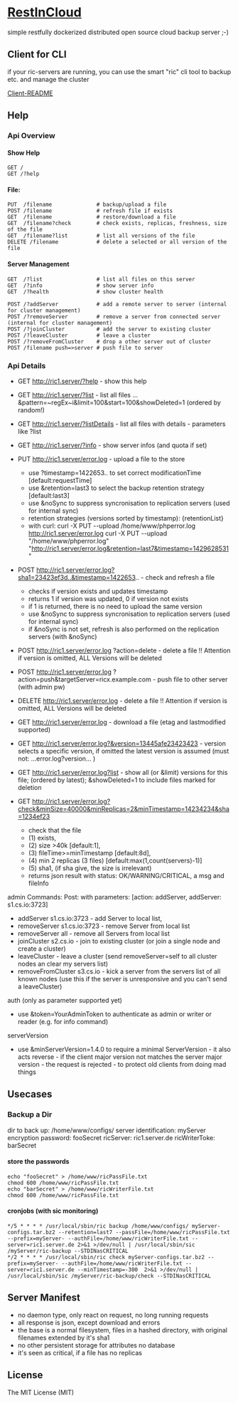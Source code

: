 # [RestInCloud](http://segfaulty.github.io/RestInCloud/)

simple restfully dockerized distributed open source cloud backup server ;-)


## Client for CLI

if your ric-servers are running, you can use the smart "ric" cli tool to backup etc. and manage the cluster

[Client-README](src/Ric/Client/README.md)


## Help

### Api Overview


#### Show Help 

    GET /
    GET /?help

#### File:
    
    PUT  /filename              # backup/upload a file
    POST /filename              # refresh file if exists
    GET  /filename              # restore/download a file
    GET  /filename?check        # check exists, replicas, freshness, size of the file
    GET  /filename?list         # list all versions of the file
    DELETE /filename            # delete a selected or all version of the file
    
#### Server Management
 
    GET  /?list                 # list all files on this server
    GET  /?info                 # show server info
    GET  /?health               # show cluster health
    
    POST /?addServer            # add a remote server to server (internal for cluster management)
    POST /?removeServer         # remove a server from connected server (internal for cluster management)
    POST /?joinCluster          # add the server to existing cluster 
    POST /?leaveCluster         # leave a cluster
    POST /?removeFromCluster    # drop a other server out of cluster
    POST /filename push=>server # push file to server
    
    
### Api Details

 * GET http://ric1.server/?help - show this help
 * GET http://ric1.server/?list - list all files ... &pattern=~regEx~i&limit=100&start=100&showDeleted=1 (ordered by random!)
 * GET http://ric1.server/?listDetails -  list all files with details - parameters like ?list
 * GET http://ric1.server/?info - show server infos (and quota if set)

 * PUT http://ric1.server/error.log - upload a file to the store
   - use ?timestamp=1422653.. to set correct modificationTime [default:requestTime]
   - use &retention=last3 to select the backup retention strategy [default:last3]
   - use &noSync to suppress syncronisation to replication servers (used for internal sync)
   - retention strategies (versions sorted by timestamp):
{retentionList}
   - with curl:
     curl -X PUT --upload /home/www/phperror.log http://ric1.server/error.log
     curl -X PUT --upload "/home/www/phperror.log" "http://ric1.server/error.log&retention=last7&timestamp=1429628531"

 * POST http://ric1.server/error.log?sha1=23423ef3d..&timestamp=1422653.. - check and refresh a file
   - checks if version exists and updates timestamp
   - returns 1 if version was updated, 0 if version not exists
   - if 1 is returned, there is no need to upload the same version
   - use &noSync to suppress syncronisation to replication servers (used for internal sync)
   - if &noSync is not set, refresh is also performed on the replication servers (with &noSync)

 * POST http://ric1.server/error.log  ?action=delete  - delete a file !! Attention if version is omitted, ALL Versions will be deleted
 * POST http://ric1.server/error.log  ?action=push&targetServer=ricx.example.com  - push file to other server (with admin pw)
 * DELETE http://ric1.server/error.log   - delete a file !! Attention if version is omitted, ALL Versions will be deleted


 * GET http://ric1.server/error.log - download a file (etag and lastmodified supported)
 * GET http://ric1.server/error.log?&version=13445afe23423423 - version selects a specific version, if omitted the latest version is assumed (must not: ...error.log?version... )
 * GET http://ric1.server/error.log?list - show all (or &limit) versions for this file; (ordered by latest); &showDeleted=1 to include files marked for deletion
 * GET http://ric1.server/error.log?check&minSize=40000&minReplicas=2&minTimestamp=14234234&sha=1234ef23
    - check that the file
    - (1) exists,
    - (2) size >40k [default:1],
    - (3) fileTime>=minTimestamp [default:8d],
    - (4) min 2 replicas (3 files) [default:max(1,count(servers)-1)]
    - (5) sha1, (if sha give, the size is irrelevant)
    - returns json result with status: OK/WARNING/CRITICAL, a msg and fileInfo

 admin Commands:
 Post: with parameters: [action: addServer, addServer: s1.cs.io:3723]
 * addServer s1.cs.io:3723 - add Server to local list,
 * removeServer s1.cs.io:3723 - remove Server from local list
 * removeServer all - remove all Servers from local list
 * joinCluster s2.cs.io - join to existing cluster (or join a single node and create a cluster)
 * leaveCluster - leave a cluster (send removeServer=self to all cluster nodes an clear my servers list)
 * removeFromCluster s3.cs.io - kick a server from the servers list of all known nodes (use this if the server is unresponsive and you can't send a leaveCluster)


 auth (only as parameter supported yet)
 * use &token=YourAdminToken to authenticate as admin or writer or reader (e.g. for info command)

 serverVersion
 * use &minServerVersion=1.4.0 to require a minimal ServerVersion - it also acts reverse - if the client major version not matches the server major version - the request is rejected - to protect old clients from doing  mad things

## Usecases

### Backup a Dir

dir to back up: /home/www/configs/
server identification: myServer
encryption password: fooSecret
ricServer: ric1.server.de
ricWriterToke: barSecret

#### store the passwords

	echo "fooSecret" > /home/www/ricPassFile.txt
	chmod 600 /home/www/ricPassFile.txt
	echo "barSecret" > /home/www/ricWriterFile.txt
	chmod 600 /home/www/ricPassFile.txt

#### cronjobs (with sic monitoring)

    */5 * * * * /usr/local/sbin/ric backup /home/www/configs/ myServer-configs.tar.bz2 --retention=last7 --passFile=/home/www/ricPassFile.txt --prefix=myServer- --authFile=/home/www/ricWriterFile.txt --server=ric1.server.de 2>&1 >/dev/null | /usr/local/sbin/sic /myServer/ric-backup --STDINasCRITICAL
    */2 * * * * /usr/local/sbin/ric check myServer-configs.tar.bz2 --prefix=myServer- --authFile=/home/www/ricWriterFile.txt --server=ric1.server.de --minTimestamp=-300  2>&1 >/dev/null | /usr/local/sbin/sic /myServer/ric-backup/check --STDINasCRITICAL

## Server Manifest

* no daemon type, only react on request, no long running requests
* all response is json, except download and errors
* the base is a normal filesystem, files in a hashed directory, with original filenames extended by it's sha1
* no other persistent storage for attributes no database
* it's seen as critical, if a file has no replicas


## License

The MIT License (MIT)
